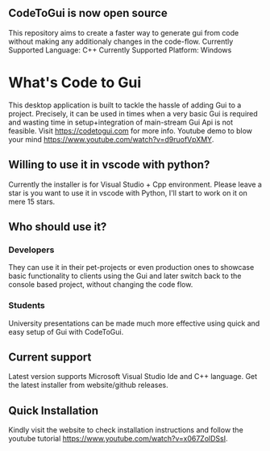 ## CodeToGui is now open source
This repository aims to create a faster way to generate gui from code without making any additionaly changes in the code-flow.
Currently Supported Language: C++
Currently Supported Platform: Windows

# What's Code to Gui
This desktop application is built to tackle the hassle of adding Gui to a project. Precisely, it can be used in times when a very basic Gui is required and wasting time in setup+integration of main-stream Gui Api is not feasible.
Visit https://codetogui.com for more info. Youtube demo to blow your mind https://www.youtube.com/watch?v=d9ruofVpXMY.

## Willing to use it in vscode with python?
Currently the installer is for Visual Studio + Cpp environment. Please leave a star is you want to use it in vscode with Python, I'll start to work on it on mere 15 stars.

## Who should use it?

### Developers
They can use it in their pet-projects or even production ones to showcase basic functionality to clients using the Gui and later switch back to the console based project, without changing the code flow.

### Students
University presentations can be made much more effective using quick and easy setup of Gui with CodeToGui.

## Current support
Latest version supports Microsoft Visual Studio Ide and C++ language. Get the latest installer from website/github releases.

## Quick Installation
Kindly visit the website to check installation instructions and follow the youtube tutorial https://www.youtube.com/watch?v=x067ZolDSsI.
